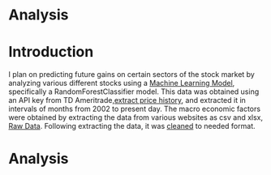 # Analysis

# Introduction
I plan on predicting future gains on certain sectors of the stock market by analyzing various different stocks using a [Machine Learning Model](MachineLearning.ipynb), specifically a RandomForestClassifier model. This data was obtained using an API key from TD Ameritrade,[extract price history](extract_price_history.ipynb), and extracted it in intervals of months from 2002 to present day. The macro economic factors were obtained by extracting the data from various websites as csv and xlsx, [Raw Data](RawData). Following extracting the data, it was [cleaned](raw_data.ipynb) to needed format. 

# Analysis


